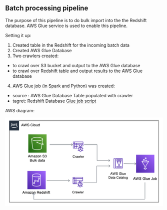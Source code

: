 ## Batch processing pipeline

The purpose of this pipeline is to do bulk import into the the Redshift database.
AWS Glue service is used to enable this pipeline.

Setting it up:
1. Created table in the Redshift for the incoming batch data
2. Created AWS Glue Database
3. Two crawlers created:
 -  to crawl over S3 bucket and output to the AWS Glue database
 -  to crawl over Redshift table and output results to the AWS Glue database
4. AWS Glue job (in Spark and Python) was created: 
 -  source : AWS Glue Database Table populated with crawler
 -  tagret: Redshift Database
 [Glue job script](https://github.com/ksenia-tabakova/AWS-pipelines-project/blob/main/batch%20processing%20pipeline/glue_job.py)

AWS diagram:

![diagram](../diagrams/bulk-import.png)
